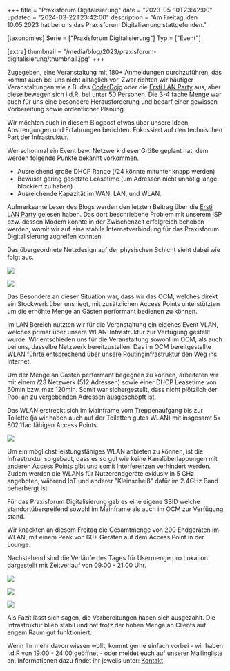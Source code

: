 +++
title = "Praxisforum Digitalisierung"
date = "2023-05-10T23:42:00"
updated = "2024-03-22T23:42:00"
description = "Am Freitag, den 10.05.2023 hat bei uns das Praxisforum Digitaliserung stattgefunden."

[taxonomies]
Serie = ["Praxisforum Digitalisierung"]
Typ = ["Event"]

[extra]
thumbnail = "/media/blog/2023/praxisforum-digitalisierung/thumbnail.jpg"
+++

Zugegeben, eine Veranstaltung mit 180+ Anmeldungen durchzuführen, das kommt auch bei uns nicht alltäglich vor. Zwar
richten wir häufiger Veranstaltungen wie z.B. das [CoderDojo](@/calendar.md) oder
die [Ersti LAN Party](@/blog/2023/2023-04-16-lan-party-2023-04-review.md) aus, aber diese bewegen sich i.d.R. bei unter
50 Personen. Die 3-4 fache Menge war auch für uns eine besondere Herausforderung und bedarf einer gewissen Vorbereitung
sowie ordentlicher Planung.

Wir möchten euch in diesem Blogpost etwas über unsere Ideen, Anstrengungen und Erfahrungen berichten. Fokussiert auf den
technischen Part der Infrastruktur.

Wer schonmal ein Event bzw. Netzwerk dieser Größe geplant hat, dem werden folgende Punkte bekannt vorkommen.

* Ausreichend große DHCP Range (/24 könnte mitunter knapp werden)
* Bewusst gering gesetzte Leasetime (um Adressen nicht unnötig lange blockiert zu haben)
* Ausreichende Kapazität im WAN, LAN, und WLAN.

Aufmerksame Leser des Blogs werden den letzten Beitrag über
die [Ersti LAN Party](@/blog/2023/2023-04-16-lan-party-2023-04-review.md) gelesen haben. Das dort beschriebene Problem
mit unserem ISP bzw. dessen Modem konnte in der Zwischenzeit erfolgreich behoben werden, womit wir auf eine stabile
Internetverbindung für das Praxisforum Digitalisierung zugreifen konnten.

Das übergeordnete Netzdesign auf der physischen Schicht sieht dabei wie folgt aus.

![](/media/blog/2023/praxisforum-digitalisierung/01-overview-lan.png)

![](/media/blog/2023/praxisforum-digitalisierung/01-01-wan.png)

Das Besondere an dieser Situation war, dass wir das OCM, welches direkt ein Stockwerk über uns liegt, mit zusätzlichen
Access Points unterstützten um die erhöhte Menge an Gästen performant bedienen zu können.

Im LAN Bereich nutzten wir für die Veranstaltung ein eigenes Event VLAN, welches primär über unsere WLAN-Infrastruktur
zur Verfügung gestellt wurde. Wir entschieden uns für die Veranstaltung sowohl im OCM, als auch bei uns, dasselbe
Netzwerk bereitzustellen. Das im OCM bereitgestellte WLAN führte entsprechend über unsere Routinginfrastruktur den Weg
ins Internet.

Um der Menge an Gästen performant begegnen zu können, arbeiteten wir mit einem /23 Netzwerk (512 Adressen) sowie einer
DHCP Leasetime von 60min bzw. max 120min. Somit war sichergestellt, dass nicht plötzlich der Pool an zu vergebenden
Adressen ausgeschöpft ist.

Das WLAN erstreckt sich im Mainframe vom Treppenaufgang bis zur Toilette (ja wir haben auch auf der Toiletten gutes
WLAN) mit insgesamt 5x 802.11ac fähigen Access Points.

![](/media/blog/2023/praxisforum-digitalisierung/02-overview-wlan.png)

Um ein möglichst leistungsfähiges WLAN anbieten zu können, ist die Infrastruktur so gebaut, dass es so gut wie keine
Kanalüberlappungen mit anderen Access Points gibt und somit Interferenzen verhindert werden. Zudem werden die WLANs für
Nutzerendgeräte exklusiv in 5 GHz angeboten, während IoT und anderer "Kleinscheiß" dafür im 2.4GHz Band beherbergt ist.

Für das Praxisforum Digitalisierung gab es eine eigene SSID welche standortübergreifend sowohl im Mainframe als auch im
OCM zur Verfügung stand.

Wir knackten an diesem Freitag die Gesamtmenge von 200 Endgeräten im WLAN, mit einem Peak von 60+ Geräten auf dem Access
Point in der Lounge.

Nachstehend sind die Verläufe des Tages für Usermenge pro Lokation dargestellt mit Zeitverlauf von 09:00 - 21:00 Uhr.

![](/media/blog/2023/praxisforum-digitalisierung/03-laser.png)

![](/media/blog/2023/praxisforum-digitalisierung/04-lounge.png)

![](/media/blog/2023/praxisforum-digitalisierung/05-vorstand.png)

Als Fazit lässt sich sagen, die Vorbereitungen haben sich ausgezahlt. Die Infrastruktur blieb stabil und hat trotz der
hohen Menge an Clients auf engem Raum gut funktioniert.

Wenn Ihr mehr davon wissen wollt, kommt gerne einfach vorbei - wir haben i.d.R von 19:00 - 24:00 geöffnet - oder meldet
euch auf unserer Mailingliste an. Informationen dazu findet ihr jeweils unter: [Kontakt](@/contact.md)
